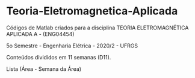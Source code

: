 # Teoria-Eletromagnetica-Aplicada
Códigos de Matlab criados para a disciplina TEORIA ELETROMAGNÉTICA APLICADA A - (ENG04454)

5o Semestre - Engenharia Elétrica - 2020/2 - UFRGS 

Conteúdos divididos em 11 semanas (D11).

Lista (Área - Semana da Área)
